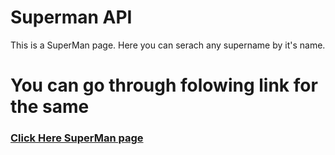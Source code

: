 # Superman API
This is a SuperMan page. Here you can serach any supername by it's name.
<h1>You can go through folowing link for the same</h1>
<h3> <a href="https://rks107.github.io/SupermanAPI/.">Click Here SuperMan page</a></h3>
